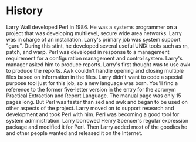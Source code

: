 
# History

Larry Wall developed Perl in 1986. He was a systems programmer on a project that was developing multilevel, secure wide area
networks. Larry was in charge of an installation. Larry's primary job was system support "guru". During this stint, he developed
several useful UNIX tools such as rn, patch, and warp. Perl was developed in response to a management requirement for a
configuration management and control system. Larry's manager asked him to produce reports. Larry's first thought was to use awk to
produce the reports. Awk couldn't handle opening and closing multiple files based on information in the files. Larry didn't want to
code a special purpose tool just for this job, so a new language was born. You'll find a reference to the former five-letter
version in the entry for the acronym Practical Extraction and Report Language. The manual page was only 15 pages long. But Perl was
faster than sed and awk and began to be used on other aspects of the project. Larry moved on to support research and development 
and took Perl with him. Perl was becoming a good tool for system administration. Larry borrowed Henry Spencer's regular expression 
package and modified it for Perl. Then Larry added most of the goodies he and other people wanted and released it on the Internet. 
